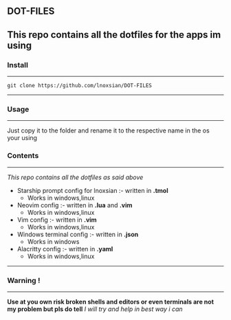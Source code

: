 ## DOT-FILES

This repo contains all the dotfiles for the apps im using
---
### Install
---
```fish
git clone https://github.com/lnoxsian/DOT-FILES
```
---
### Usage
---
Just copy it to the folder and rename it to the respective 
name in the os your using

### Contents
---
_This repo contains all the dotfiles as said above_
- Starship prompt config for lnoxsian :- written in **.tmol**
    * Works in windows,linux
- Neovim config :- written in **.lua** and **.vim**
    * Works in windows,linux
- Vim config :- written in **.vim**
    * Works in windows,linux
- Windows terminal config :- written in **.json**
    * Works in windows
- Alacritty config :- written in **.yaml**
    * Works in windows,linux
---
### Warning !
---
**Use at you own risk broken shells and editors
  or even terminals are not my problem but pls do tell**
_I will try and help in best way i can_
